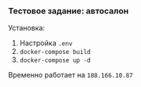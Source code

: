### Тестовое задание: автосалон

Установка:
1. Настройка `.env`
2. `docker-compose build`
3. `docker-compose up -d`

Временно работает на `188.166.10.87`